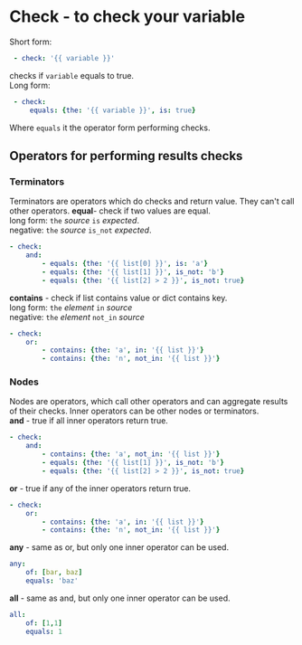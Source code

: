 # Check - to check your variable
Short form:
```yaml
 - check: '{{ variable }}'
```
checks if `variable` equals to true.  
Long form:  
```yaml
 - check:
     equals: {the: '{{ variable }}', is: true}
```
Where `equals` it the operator form performing checks. 

## Operators for performing results checks
### Terminators
Terminators are operators which do checks and return value. They can't call other operators.
__equal__- check if two values are equal.  
long form: `the` _source_ `is` _expected_.  
negative: `the` _source_ `is_not` _expected_.  
```yaml
- check: 
    and: 
        - equals: {the: '{{ list[0] }}', is: 'a'}
        - equals: {the: '{{ list[1] }}', is_not: 'b'}
        - equals: {the: '{{ list[2] > 2 }}', is_not: true}
```

__contains__ - check if list contains value or dict contains key.  
long form: `the` _element_ `in` _source_  
negative: `the` _element_ `not_in` _source_
```yaml
- check: 
    or: 
        - contains: {the: 'a', in: '{{ list }}'}
        - contains: {the: 'n', not_in: '{{ list }}'}
```

### Nodes
Nodes are operators, which call other operators and can aggregate results of their checks. 
Inner operators can be other nodes or terminators.    
__and__ - true if all inner operators return true.  
```yaml
- check: 
    and: 
        - contains: {the: 'a', not_in: '{{ list }}'}
        - equals: {the: '{{ list[1] }}', is_not: 'b'}
        - equals: {the: '{{ list[2] > 2 }}', is_not: true}
```
__or__ - true if any of the inner operators return true.  
```yaml
- check: 
    or: 
        - contains: {the: 'a', in: '{{ list }}'}
        - contains: {the: 'n', not_in: '{{ list }}'}
```
__any__ - same as or, but only one inner operator can be used.  
```yaml
any:
    of: [bar, baz]
    equals: 'baz'
```
__all__ - same as and, but only one inner operator can be used.  
```yaml
all: 
    of: [1,1]
    equals: 1
```